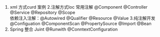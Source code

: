 1. xml 方式curd 案例
2.注解方式Ioc
常用注解 @Component @Controller  @Service   @Repository
 @Scope  
 依赖注入注解：@Autowired @Qualifier @Resource  @Value
 3.纯注解开发
   @Configuation   @ComponentScan   @PropertySource
   @Import @Bean 
4.  Spring 整合 Juint 
    @Runwith   @ConntextConfiguration 
